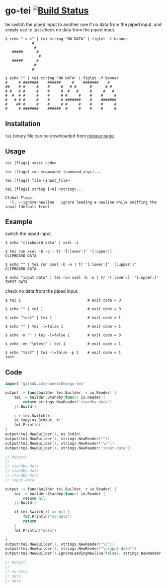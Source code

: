 # go-tei  [![Build Status](https://travis-ci.org/hankei6km/go-tei.svg?branch=master)](https://travis-ci.org/hankei6km/go-tei)

tei switch the piped input to another one if no data from the piped input, and simply use to just check no data from the piped input.

```
$ echo " = >" | tei string "NO DATA" | figlet -f banner
            #    
             #   
   #####      #  
               # 
   #####      #  
             #   
            #    

$ echo "" | tei string "NO DATA" | figlet -f banner
#     # #######    ######     #    #######    #    
##    # #     #    #     #   # #      #      # #   
# #   # #     #    #     #  #   #     #     #   #  
#  #  # #     #    #     # #     #    #    #     # 
#   # # #     #    #     # #######    #    ####### 
#    ## #     #    #     # #     #    #    #     # 
#     # #######    ######  #     #    #    #     # 

```

## Installation

`tei` binary file can be downloaded from [release page](https://github.com/hankei6km/go-tei/releases).

## Usage

```
tei [flags] <exit_code>

tei [flags] run <command> [command_args]...

tei [flags] file <input_file>

tei [flags] string [-n] <string>...

Global Flags:
  -l, --ignore-newline   ignore leading a newline while sniffing the input (default true)
```

## Example

swtich the piped input.
```console
$ echo "clipboard data" | xsel -i

$ tei run xsel -b -o | tr '[:lower:]' '[:upper:]'
CLIPBOARD DATA

$ echo "" | tei run xsel -b -o | tr '[:lower:]' '[:upper:]'
CLIPBOARD DATA

$ echo "input data" | tei run xsel -b -o | tr '[:lower:]' '[:upper:]'
INPUT DATA
```

check no data from the piped input.
```console
$ tei 1                              # exit code = 0

$ echo "" | tei 1                    # exit code = 0

$ echo "test" | tei 1                # exit code = 1

$ echo "" | tei -l=false 1           # exit code = 1

$ echo -n "" | tei -l=false 1        # exit code = 0

$ echo -en "\ntest" | tei 1          # exit code = 1

$ echo "test" | tei -l=false -p 1    # exit code = 1
test
```

## Code

```go
import "github.com/hankei6km/go-tei"
```

```go
output := func(builder tei.Builder, r io.Reader) {
	tei := builder.Standby(func() io.Reader {
		return strings.NewReader("standby-data")
	}).Build()

	r = tei.Switch(r)
	io.Copy(os.Stdout, r)
	fmt.Println()
}
output(tei.NewBuilder(), os.Stdin)
output(tei.NewBuilder(), strings.NewReader(""))
output(tei.NewBuilder(), strings.NewReader("\n"))
output(tei.NewBuilder(), strings.NewReader("input-data"))

// Output:
//
// standby-data
// standby-data
// standby-data
// input-data
```

```go
output := func(builder tei.Builder, r io.Reader) {
	tei := builder.Standby(func() io.Reader {
		return nil
	}).Build()

	if tei.Switch(r) == nil {
		fmt.Println("no-data")
		return
	}
	fmt.Println("data")

}
output(tei.NewBuilder(), strings.NewReader("\n"))
output(tei.NewBuilder(), strings.NewReader("\ninput-data"))
output(tei.NewBuilder().IgnoreLeadingNewline(false), strings.NewReader("\n"))

// Output:
//
// no-data
// data
// data
```